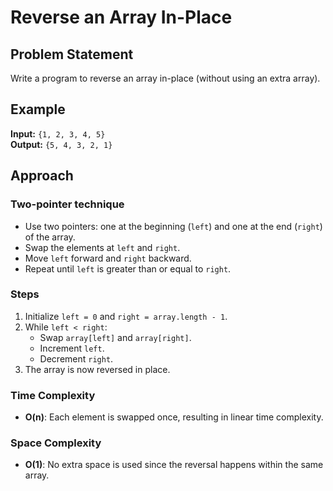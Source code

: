 # Reverse an Array In-Place

## Problem Statement

Write a program to reverse an array in-place (without using an extra array).

## Example

**Input:** `{1, 2, 3, 4, 5}`  
**Output:** `{5, 4, 3, 2, 1}`

## Approach

### Two-pointer technique

- Use two pointers: one at the beginning (`left`) and one at the end (`right`) of the array.
- Swap the elements at `left` and `right`.
- Move `left` forward and `right` backward.
- Repeat until `left` is greater than or equal to `right`.

### Steps

1. Initialize `left = 0` and `right = array.length - 1`.
2. While `left < right`:
   - Swap `array[left]` and `array[right]`.
   - Increment `left`.
   - Decrement `right`.
3. The array is now reversed in place.

### Time Complexity

- **O(n)**: Each element is swapped once, resulting in linear time complexity.

### Space Complexity

- **O(1)**: No extra space is used since the reversal happens within the same array.
